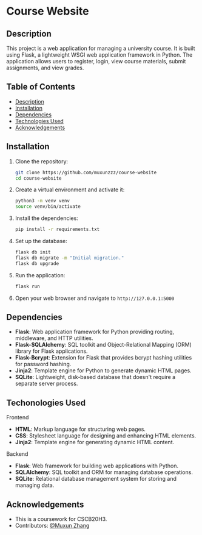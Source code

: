 # Course Website

## Description
This project is a web application for managing a university course. It is built using Flask, a lightweight WSGI web application framework in Python. The application allows users to register, login, view course materials, submit assignments, and view grades.

## Table of Contents
- [Description](#description)
- [Installation](#installation)
- [Dependencies](#dependencies)
- [Technologies Used](#techonologies-used)
- [Acknowledgements](#acknowledgements)

## Installation
1. Clone the repository:
   ```bash
   git clone https://github.com/muxunzzz/course-website
   cd course-website
   ```
2. Create a virtual environment and activate it:
   ```bash
   python3 -m venv venv
   source venv/bin/activate
   ```
3. Install the dependencies:
   ```bash
   pip install -r requirements.txt
   ```
4. Set up the database:
   ```bash
   flask db init
   flask db migrate -m "Initial migration."
   flask db upgrade
   ```
5. Run the application:
   ```bash
   flask run
   ```
6. Open your web browser and navigate to `http://127.0.0.1:5000`

## Dependencies
- **Flask**: Web application framework for Python providing routing, middleware, and HTTP utilities.
- **Flask-SQLAlchemy**: SQL toolkit and Object-Relational Mapping (ORM) library for Flask applications.
- **Flask-Bcrypt**: Extension for Flask that provides bcrypt hashing utilities for password hashing.
- **Jinja2**: Template engine for Python to generate dynamic HTML pages.
- **SQLite**: Lightweight, disk-based database that doesn't require a separate server process.

## Techonologies Used

Frontend
- **HTML**: Markup language for structuring web pages.
- **CSS**: Stylesheet language for designing and enhancing HTML elements.
- **Jinja2**: Template engine for generating dynamic HTML content.

Backend
- **Flask**: Web framework for building web applications with Python.
- **SQLAlchemy**: SQL toolkit and ORM for managing database operations.
- **SQLite**: Relational database management system for storing and managing data.

## Acknowledgements
- This is a coursework for CSCB20H3.
- Contributors: [@Muxun Zhang](https://github.com/muxunzzz)